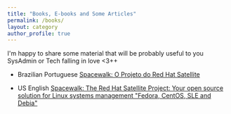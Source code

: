 ```yaml
---
title: "Books, E-books and Some Articles"
permalink: /books/
layout: category
author_profile: true
---
```

I'm happy to share some material that will be probably useful to you SysAdmin or Tech falling in love <3++

- Brazilian Portuguese
[Spacewalk: O Projeto do Red Hat Satellite](http://www.brasport.com.br/informatica-e-tecnologia/linux/spacewalk-o-projeto-do-red-hat-satellite/)

- US English
[Spacewalk: The Red Hat Satellite Project: Your open source solution for Linux systems management "Fedora, CentOS, SLE and Debia"](https://www.amazon.com/Spacewalk-Satellite-Project-solution-management-ebook/dp/B071DDQ4W2)
